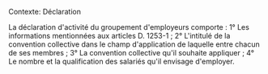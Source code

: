 Contexte: Déclaration

La déclaration d'activité du groupement d'employeurs comporte : 1° Les informations mentionnées aux articles D. 1253-1 ; 2° L'intitulé de la convention collective dans le champ d'application de laquelle entre chacun de ses membres ; 3° La convention collective qu'il souhaite appliquer ; 4° Le nombre et la qualification des salariés qu'il envisage d'employer.